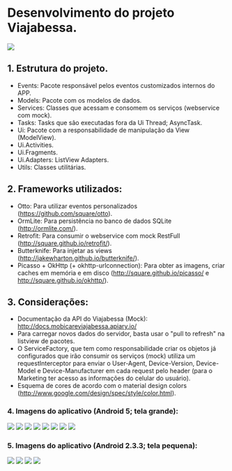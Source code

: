 <h1>Desenvolvimento do projeto Viajabessa.</h1>

<img src="https://raw.githubusercontent.com/marcellogalhardo/Viajabessa/master/app/src/main/res/mipmap-xxxhdpi/ic_launcher.png"> </img>

<h2>1. Estrutura do projeto.</h2>

 - Events: Pacote responsável pelos eventos customizados internos do APP.
 - Models: Pacote com os modelos de dados.
 - Services: Classes que acessam e consomem os serviços (webservice com mock).
 - Tasks: Tasks que são executadas fora da Ui Thread; AsyncTask.
 - Ui: Pacote com a responsabilidade de manipulação da View (ModelView).
 - Ui.Activities.
 - Ui.Fragments.
 - Ui.Adapters: ListView Adapters.
 - Utils: Classes utilitárias.

<h2>2. Frameworks utilizados:</h2>

 - Otto: Para utilizar eventos personalizados (https://github.com/square/otto).
 - OrmLite: Para persistência no banco de dados SQLite (http://ormlite.com/).
 - Retrofit: Para consumir o webservice com mock RestFull (http://square.github.io/retrofit/).
 - Butterknife: Para injetar as views (http://jakewharton.github.io/butterknife/).
 - Picasso + OkHttp (+ okhttp-urlconnection): Para obter as imagens, criar caches em memória e em disco (http://square.github.io/picasso/ e http://square.github.io/okhttp/).
 
<h2>3. Considerações:</h2>

- Documentação da API do Viajabessa (Mock): http://docs.mobicareviajabessa.apiary.io/
- Para carregar novos dados do servidor, basta usar o "pull to refresh" na listview de pacotes.
- O ServiceFactory, que tem como responsabilidade criar os objetos já configurados que irão consumir os serviços (mock) utiliza um requestInterceptor para enviar o User-Agent, Device-Version, Device-Model e Device-Manufacturer em cada request pelo header (para o Marketing ter acesso as informações do celular do usuário).
- Esquema de cores de acordo com o material design colors (http://www.google.com/design/spec/style/color.html).

<h3>4. Imagens do aplicativo (Android 5; tela grande):</h3>

<img src="https://github.com/marcellogalhardo/Viajabessa/blob/master/screenshot/android_5_tela_grande/Screenshot_2015-03-22-22-54-10.png?raw=true"></img>
<img src="https://github.com/marcellogalhardo/Viajabessa/blob/master/screenshot/android_5_tela_grande/Screenshot_2015-03-22-22-54-18.png?raw=true"></img>
<img src="https://github.com/marcellogalhardo/Viajabessa/blob/master/screenshot/android_5_tela_grande/Screenshot_2015-03-22-22-54-25.png?raw=true"></img>
<img src="https://github.com/marcellogalhardo/Viajabessa/blob/master/screenshot/android_5_tela_grande/Screenshot_2015-03-22-22-54-31.png?raw=true"></img>
<img src="https://github.com/marcellogalhardo/Viajabessa/blob/master/screenshot/android_5_tela_grande/Screenshot_2015-03-22-22-54-45.png?raw=true"></img>
<img src="https://github.com/marcellogalhardo/Viajabessa/blob/master/screenshot/android_5_tela_grande/Screenshot_2015-03-22-22-55-07.png?raw=true"></img>
<img src="https://github.com/marcellogalhardo/Viajabessa/blob/master/screenshot/android_5_tela_grande/Screenshot_2015-03-22-22-55-11.png?raw=true"></img>
<img src="https://github.com/marcellogalhardo/Viajabessa/blob/master/screenshot/android_5_tela_grande/Screenshot_2015-03-22-22-55-18.png?raw=true"></img>

<h3>5. Imagens do aplicativo (Android 2.3.3; tela pequena):</h3>

<img src="https://github.com/marcellogalhardo/Viajabessa/blob/master/screenshot/android_2_3_3_tela_grande/device-2015-03-22-231552.png?raw=true"></img>
<img src="https://github.com/marcellogalhardo/Viajabessa/blob/master/screenshot/android_2_3_3_tela_grande/device-2015-03-22-231642.png?raw=true"></img>
<img src="https://github.com/marcellogalhardo/Viajabessa/blob/master/screenshot/android_2_3_3_tela_grande/device-2015-03-22-231703.png?raw=true"></img>
<img src="https://github.com/marcellogalhardo/Viajabessa/blob/master/screenshot/android_2_3_3_tela_grande/device-2015-03-22-231719.png?raw=true"></img>
